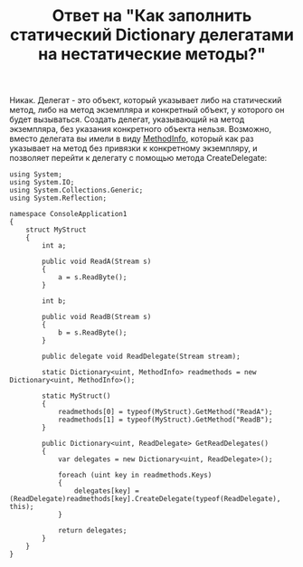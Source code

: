 ﻿---
title: "Ответ на \"Как заполнить статический Dictionary делегатами на нестатические методы?\""
se.owner.user_id: 240512
se.owner.display_name: "MSDN.WhiteKnight"
se.owner.link: "https://ru.stackoverflow.com/users/240512/msdn-whiteknight"
se.answer_id: 1015378
se.question_id: 1015207
se.post_type: answer
se.is_accepted: False
---
<p>Никак. Делегат - это объект, который указывает либо на статический метод, либо на метод экземпляра и конкретный объект, у которого он будет вызываться. Создать делегат, указывающий на метод экземпляра, без указания конкретного объекта нельзя. Возможно, вместо делегата вы имели в виду <a href="https://docs.microsoft.com/en-us/dotnet/api/system.reflection.methodinfo?view=netstandard-2.1" rel="nofollow noreferrer">MethodInfo</a>, который как раз указывает на метод без привязки к конкретному экземпляру, и позволяет перейти к делегату с помощью метода CreateDelegate:</p>

<pre><code>using System;
using System.IO;
using System.Collections.Generic;
using System.Reflection;

namespace ConsoleApplication1
{
    struct MyStruct
    {
        int a;

        public void ReadA(Stream s)
        {
            a = s.ReadByte();
        }

        int b;

        public void ReadB(Stream s)
        {
            b = s.ReadByte();
        }

        public delegate void ReadDelegate(Stream stream);

        static Dictionary&lt;uint, MethodInfo&gt; readmethods = new Dictionary&lt;uint, MethodInfo&gt;();

        static MyStruct()
        {
            readmethods[0] = typeof(MyStruct).GetMethod("ReadA");
            readmethods[1] = typeof(MyStruct).GetMethod("ReadB");
        }

        public Dictionary&lt;uint, ReadDelegate&gt; GetReadDelegates()
        {
            var delegates = new Dictionary&lt;uint, ReadDelegate&gt;();

            foreach (uint key in readmethods.Keys)
            {
                delegates[key] = (ReadDelegate)readmethods[key].CreateDelegate(typeof(ReadDelegate), this);
            }

            return delegates;
        }
    }    
}
</code></pre>
